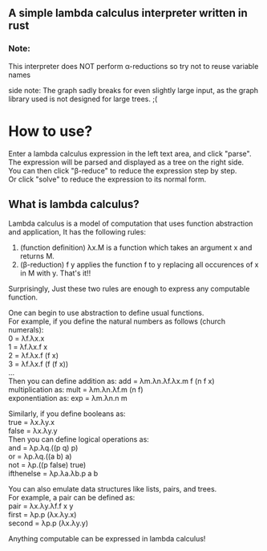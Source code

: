 ## A simple lambda calculus interpreter written in rust

### Note:
This interpreter does NOT perform α-reductions so try not to reuse variable names


side note: The graph sadly breaks for even slightly large input, as the graph library used is not designed for large trees. ;(
# How to use?
Enter a lambda calculus expression in the left text area, and click "parse".  
The expression will be parsed and displayed as a tree on the right side.  
You can then click "β-reduce" to reduce the expression step by step.  
Or click "solve" to reduce the expression to its normal form.

## What is lambda calculus?

Lambda calculus is a model of computation that uses function abstraction and application, It has the following rules:
1. (function definition) λx.M is a function which takes an argument x and returns M.
2. (β-reduction) f y applies the function f to y replacing all occurences of x in M with y.
That's it!!

Surprisingly, Just these two rules are enough to express any computable function.

One can begin to use abstraction to define usual functions.  
For example, if you define the natural numbers as follows (church numerals):  
0 = λf.λx.x  
1 = λf.λx.f x  
2 = λf.λx.f (f x)  
3 = λf.λx.f (f (f x))  
...  
Then you can define addition as: add = λm.λn.λf.λx.m f (n f x)  
multiplication as: mult = λm.λn.λf.m (n f)  
exponentiation as: exp = λm.λn.n m  

Similarly, if you define booleans as:  
true = λx.λy.x  
false = λx.λy.y  
Then you can define logical operations as:  
and = λp.λq.((p q) p)  
or = λp.λq.((a b) a)  
not = λp.((p false) true)  
ifthenelse = λp.λa.λb.p a b  

You can also emulate data structures like lists, pairs, and trees.  
For example, a pair can be defined as:  
pair = λx.λy.λf.f x y  
first = λp.p (λx.λy.x)  
second = λp.p (λx.λy.y)  

Anything computable can be expressed in lambda calculus!

